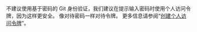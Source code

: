 不建议使用基于密码的 Git 身份验证，我们建议在提示输入密码时使用个人访问令牌，因为这样更安全。 像对待密码一样对待令牌。 更多信息请参阅“[创建个人访问令牌](/github/authenticating-to-github/creating-a-personal-access-token)”。
